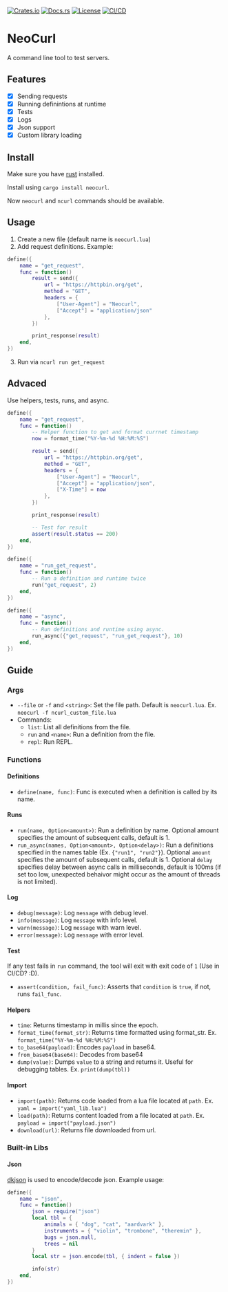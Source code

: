 [![Crates.io](https://img.shields.io/crates/v/neocurl.svg)](https://crates.io/crates/neocurl)
[![Docs.rs](https://docs.rs/neocurl/badge.svg)](https://docs.rs/neocurl)
[![License](https://img.shields.io/crates/l/neocurl.svg)](LICENSE)
[![CI/CD](https://github.com/levilovie/neocurl/actions/workflows/ci.yml/badge.svg)](https://github.com/levilovie/neocurl/actions/workflows/ci.yml/)

# NeoCurl

A command line tool to test servers.

## Features

- [x] Sending requests
- [x] Running definintions at runtime
- [x] Tests
- [x] Logs
- [x] Json support
- [x] Custom library loading

## Install

Make sure you have [rust](https://www.rust-lang.org/learn/get-started) installed.

Install using `cargo install neocurl`.

Now `neocurl` and `ncurl` commands should be available.

## Usage

1. Create a new file (default name is `neocurl.lua`)
2. Add request definitions. Example:

```lua
define({
    name = "get_request",
    func = function()
        result = send({
            url = "https://httpbin.org/get",
            method = "GET",
            headers = {
                ["User-Agent"] = "Neocurl",
                ["Accept"] = "application/json"
            },
        })

        print_response(result)
    end,
})
```

3. Run via `ncurl run get_request`

## Advaced

Use helpers, tests, runs, and async.

```lua
define({
    name = "get_request",
    func = function()
        -- Helper function to get and format currnet timestamp
        now = format_time("%Y-%m-%d %H:%M:%S")

        result = send({
            url = "https://httpbin.org/get",
            method = "GET",
            headers = {
                ["User-Agent"] = "Neocurl",
                ["Accept"] = "application/json",
                ["X-Time"] = now
            },
        })

        print_response(result)

        -- Test for result
        assert(result.status == 200)
    end,
})

define({
    name = "run_get_request",
    func = function()
        -- Run a definition and runtime twice
        run("get_request", 2)
    end,
})

define({
    name = "async",
    func = function()
        -- Run definitions and runtime using async.
        run_async({"get_request", "run_get_request"}, 10)
    end,
})
```

## Guide

### Args

- `--file` or `-f` and `<string>`: Set the file path. Default is `neocurl.lua`. Ex. `neocurl -f ncurl_custom_file.lua`
- Commands:
  - `list`: List all definitions from the file.
  - `run` and `<name>`: Run a definition from the file.
  - `repl`: Run REPL.

### Functions

#### Definitions

- `define(name, func)`: Func is executed when a definition is called by its name.

#### Runs

- `run(name, Option<amount>)`: Run a definition by name. Optional amount specifies the amount of subsequent calls, default is 1.
- `run_async(names, Option<amount>, Option<delay>)`: Run a definitions specified in the names table (Ex. `{"run1", "run2"}`). Optional `amount` specifies the amount of subsequent calls, default is 1. Optional `delay` specifies delay between async calls in milliseconds, default is 100ms (if set too low, unexpected behaivor might occur as the amount of threads is not limited).

#### Log

- `debug(message)`: Log `message` with debug level.
- `info(message)`: Log `message` with info level.
- `warn(message)`: Log `message` with warn level.
- `error(message)`: Log `message` with error level.

#### Test

If any test fails in `run` command, the tool will exit with exit code of `1` (Use in CI/CD? :D).

- `assert(condition, fail_func)`: Asserts that `condition` is `true`, if not, runs `fail_func`.

#### Helpers

- `time`: Returns timestamp in millis since the epoch.
- `format_time(format_str)`: Returns time formatted using format_str. Ex. `format_time("%Y-%m-%d %H:%M:%S")`
- `to_base64(payload)`: Encodes `payload` in base64.
- `from_base64(base64)`: Decodes from base64
- `dump(value)`: Dumps `value` to a string and returns it. Useful for debugging tables. Ex. `print(dump(tbl))`

#### Import

- `import(path)`: Returns code loaded from a lua file located at `path`. Ex. `yaml = import("yaml_lib.lua")`
- `load(path)`: Returns content loaded from a file located at `path`. Ex. `payload = import("payload.json")`
- `download(url)`: Returns file downloaded from url.

### Built-in Libs

#### Json

[dkjson](https://dkolf.de/dkjson-lua/) is used to encode/decode json. Example usage:

```lua
define({
    name = "json",
    func = function()
        json = require("json")
        local tbl = {
            animals = { "dog", "cat", "aardvark" },
            instruments = { "violin", "trombone", "theremin" },
            bugs = json.null,
            trees = nil
        }
        local str = json.encode(tbl, { indent = false })

        info(str)
    end,
})
```
